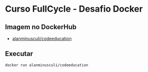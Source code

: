 # Curso FullCycle - Desafio Docker

## Imagem no DockerHub

- [alanminusculi/codeeducation ](https://hub.docker.com/repository/docker/alanminusculi/codeeducation)

## Executar


```bash
docker run alanminusculi/codeeducation